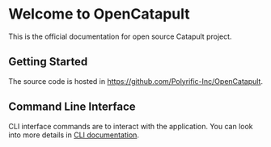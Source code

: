 # Welcome to OpenCatapult

This is the official documentation for open source Catapult project.

## Getting Started

The source code is hosted in <https://github.com/Polyrific-Inc/OpenCatapult>.

## Command Line Interface
CLI interface commands are to interact with the application. You can look into more details in [CLI documentation](cli/cli).